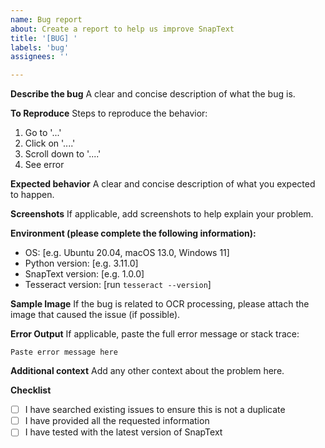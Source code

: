 ```yaml
---
name: Bug report
about: Create a report to help us improve SnapText
title: '[BUG] '
labels: 'bug'
assignees: ''

---
```


**Describe the bug**
A clear and concise description of what the bug is.

**To Reproduce**
Steps to reproduce the behavior:
1. Go to '...'
2. Click on '....'
3. Scroll down to '....'
4. See error

**Expected behavior**
A clear and concise description of what you expected to happen.

**Screenshots**
If applicable, add screenshots to help explain your problem.

**Environment (please complete the following information):**
 - OS: [e.g. Ubuntu 20.04, macOS 13.0, Windows 11]
 - Python version: [e.g. 3.11.0]
 - SnapText version: [e.g. 1.0.0]
 - Tesseract version: [run `tesseract --version`]

**Sample Image**
If the bug is related to OCR processing, please attach the image that caused the issue (if possible).

**Error Output**
If applicable, paste the full error message or stack trace:
```
Paste error message here
```

**Additional context**
Add any other context about the problem here.

**Checklist**
- [ ] I have searched existing issues to ensure this is not a duplicate
- [ ] I have provided all the requested information
- [ ] I have tested with the latest version of SnapText
